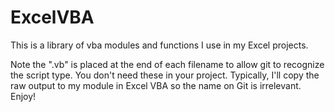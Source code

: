 ExcelVBA
===========

This is a library of vba modules and functions I use in my Excel projects. 

Note the ".vb" is placed at the end of each filename to allow git to recognize the script type. You don't need these in your project. Typically, I'll copy the raw output to my module in Excel VBA so the name on Git is irrelevant. Enjoy!
